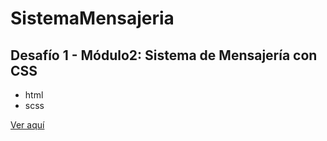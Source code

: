 # SistemaMensajeria

<h2>Desafío 1 - Módulo2: Sistema de Mensajería con CSS</h2>
<ul>
  <li>html</li>
  <li>scss</li>
</ul>
<a href="https://yerko09.github.io/SistemaMensajeria/">Ver aquí</a>
